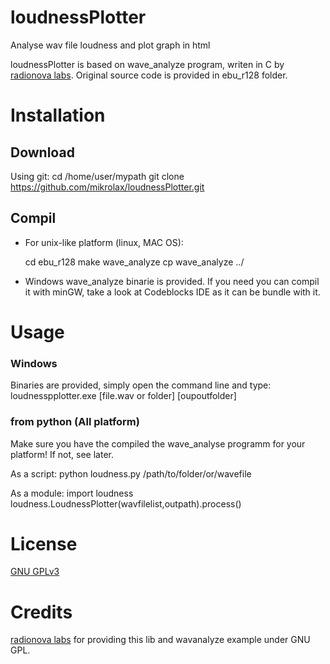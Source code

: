 loudnessPlotter
===============

Analyse wav file loudness and plot graph in html 

loudnessPlotter is based on wave_analyze program, writen in C by [radionova labs](http://labs.radionova.no/2011/01/07/ebu-r128-library/). Original source code is provided in ebu_r128 folder.


Installation
==============
## Download
Using git:
  cd /home/user/mypath
  git clone https://github.com/mikrolax/loudnessPlotter.git

## Compil
* For unix-like platform (linux, MAC OS):

	cd ebu_r128
	make wave_analyze
  cp wave_analyze ../

* Windows
wave_analyze binarie is provided. If you need you can compil it with minGW, take a look at Codeblocks IDE as it can be bundle with it.


 Usage
=======

### Windows
Binaries are provided, simply open the command line and type:
	loudnesspplotter.exe [file.wav or folder] [oupoutfolder]

### from python (All platform)
Make sure you have the compiled the wave_analyse programm for your platform! If not, see later.

As a script:
  python loudness.py /path/to/folder/or/wavefile
  
As a module:
	import loudness
	loudness.LoudnessPlotter(wavfilelist,outpath).process()


 License
==========
[GNU GPLv3](https://www.gnu.org/licenses/gpl-3.0.txt)


 Credits
==========
[radionova labs](http://labs.radionova.no/2011/01/07/ebu-r128-library/) for providing this lib and wavanalyze example under GNU GPL.

